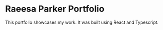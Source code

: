 # Raeesa Parker Portfolio

This portfolio showcases my work. It was built using React and Typescript. 
